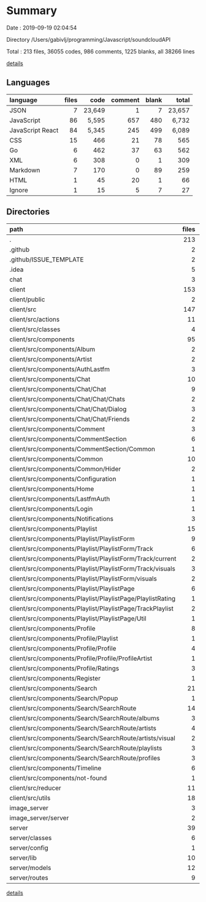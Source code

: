 # Summary

Date : 2019-09-19 02:04:54

Directory /Users/gabivlj/programming/Javascript/soundcloudAPI

Total : 213 files,  36055 codes, 986 comments, 1225 blanks, all 38266 lines

[details](details.md)

## Languages
| language | files | code | comment | blank | total |
| :--- | ---: | ---: | ---: | ---: | ---: |
| JSON | 7 | 23,649 | 1 | 7 | 23,657 |
| JavaScript | 86 | 5,595 | 657 | 480 | 6,732 |
| JavaScript React | 84 | 5,345 | 245 | 499 | 6,089 |
| CSS | 15 | 466 | 21 | 78 | 565 |
| Go | 6 | 462 | 37 | 63 | 562 |
| XML | 6 | 308 | 0 | 1 | 309 |
| Markdown | 7 | 170 | 0 | 89 | 259 |
| HTML | 1 | 45 | 20 | 1 | 66 |
| Ignore | 1 | 15 | 5 | 7 | 27 |

## Directories
| path | files | code | comment | blank | total |
| :--- | ---: | ---: | ---: | ---: | ---: |
| . | 213 | 36,055 | 986 | 1,225 | 38,266 |
| .github | 2 | 45 | 0 | 15 | 60 |
| .github/ISSUE_TEMPLATE | 2 | 45 | 0 | 15 | 60 |
| .idea | 5 | 301 | 0 | 0 | 301 |
| chat | 3 | 286 | 17 | 30 | 333 |
| client | 153 | 26,373 | 473 | 823 | 27,669 |
| client/public | 2 | 60 | 20 | 2 | 82 |
| client/src | 147 | 8,442 | 448 | 780 | 9,670 |
| client/src/actions | 11 | 1,173 | 51 | 91 | 1,315 |
| client/src/classes | 4 | 149 | 14 | 22 | 185 |
| client/src/components | 95 | 5,600 | 256 | 559 | 6,415 |
| client/src/components/Album | 2 | 319 | 6 | 23 | 348 |
| client/src/components/Artist | 2 | 167 | 0 | 18 | 185 |
| client/src/components/AuthLastfm | 3 | 208 | 12 | 29 | 249 |
| client/src/components/Chat | 10 | 673 | 39 | 46 | 758 |
| client/src/components/Chat/Chat | 9 | 641 | 37 | 42 | 720 |
| client/src/components/Chat/Chat/Chats | 2 | 114 | 2 | 9 | 125 |
| client/src/components/Chat/Chat/Dialog | 3 | 181 | 2 | 14 | 197 |
| client/src/components/Chat/Chat/Friends | 2 | 93 | 1 | 8 | 102 |
| client/src/components/Comment | 3 | 111 | 4 | 12 | 127 |
| client/src/components/CommentSection | 6 | 382 | 30 | 38 | 450 |
| client/src/components/CommentSection/Common | 1 | 147 | 27 | 10 | 184 |
| client/src/components/Common | 10 | 476 | 43 | 41 | 560 |
| client/src/components/Common/Hider | 2 | 63 | 0 | 6 | 69 |
| client/src/components/Configuration | 1 | 34 | 0 | 5 | 39 |
| client/src/components/Home | 1 | 55 | 0 | 3 | 58 |
| client/src/components/LastfmAuth | 1 | 19 | 0 | 3 | 22 |
| client/src/components/Login | 1 | 96 | 0 | 12 | 108 |
| client/src/components/Notifications | 3 | 145 | 26 | 17 | 188 |
| client/src/components/Playlist | 15 | 712 | 38 | 83 | 833 |
| client/src/components/Playlist/PlaylistForm | 9 | 350 | 5 | 48 | 403 |
| client/src/components/Playlist/PlaylistForm/Track | 6 | 213 | 0 | 29 | 242 |
| client/src/components/Playlist/PlaylistForm/Track/current | 2 | 31 | 0 | 6 | 37 |
| client/src/components/Playlist/PlaylistForm/Track/visuals | 3 | 135 | 0 | 15 | 150 |
| client/src/components/Playlist/PlaylistForm/visuals | 2 | 41 | 0 | 6 | 47 |
| client/src/components/Playlist/PlaylistPage | 6 | 362 | 33 | 35 | 430 |
| client/src/components/Playlist/PlaylistPage/PlaylistRating | 1 | 26 | 0 | 4 | 30 |
| client/src/components/Playlist/PlaylistPage/TrackPlaylist | 2 | 134 | 28 | 13 | 175 |
| client/src/components/Playlist/PlaylistPage/Util | 1 | 9 | 0 | 2 | 11 |
| client/src/components/Profile | 8 | 604 | 21 | 55 | 680 |
| client/src/components/Profile/Playlist | 1 | 51 | 0 | 5 | 56 |
| client/src/components/Profile/Profile | 4 | 406 | 19 | 32 | 457 |
| client/src/components/Profile/Profile/ProfileArtist | 1 | 36 | 0 | 3 | 39 |
| client/src/components/Profile/Ratings | 3 | 147 | 2 | 18 | 167 |
| client/src/components/Register | 1 | 109 | 0 | 11 | 120 |
| client/src/components/Search | 21 | 1,109 | 20 | 123 | 1,252 |
| client/src/components/Search/Popup | 1 | 116 | 0 | 9 | 125 |
| client/src/components/Search/SearchRoute | 14 | 616 | 17 | 71 | 704 |
| client/src/components/Search/SearchRoute/albums | 3 | 127 | 0 | 14 | 141 |
| client/src/components/Search/SearchRoute/artists | 4 | 130 | 0 | 15 | 145 |
| client/src/components/Search/SearchRoute/artists/visual | 2 | 73 | 0 | 7 | 80 |
| client/src/components/Search/SearchRoute/playlists | 3 | 112 | 0 | 12 | 124 |
| client/src/components/Search/SearchRoute/profiles | 3 | 113 | 0 | 15 | 128 |
| client/src/components/Timeline | 6 | 348 | 17 | 36 | 401 |
| client/src/components/not-found | 1 | 33 | 0 | 4 | 37 |
| client/src/reducer | 11 | 814 | 17 | 26 | 857 |
| client/src/utils | 18 | 361 | 70 | 42 | 473 |
| image_server | 3 | 176 | 20 | 33 | 229 |
| image_server/server | 2 | 140 | 19 | 23 | 182 |
| server | 39 | 2,971 | 475 | 278 | 3,724 |
| server/classes | 6 | 593 | 148 | 55 | 796 |
| server/config | 1 | 22 | 1 | 3 | 26 |
| server/lib | 10 | 296 | 41 | 19 | 356 |
| server/models | 12 | 361 | 8 | 50 | 419 |
| server/routes | 9 | 1,649 | 268 | 141 | 2,058 |

[details](details.md)